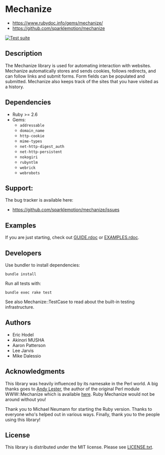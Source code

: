 # Mechanize

* https://www.rubydoc.info/gems/mechanize/
* https://github.com/sparklemotion/mechanize

[![Test suite](https://github.com/sparklemotion/mechanize/actions/workflows/ci.yml/badge.svg)](https://github.com/sparklemotion/mechanize/actions/workflows/ci.yml)


## Description

The Mechanize library is used for automating interaction with websites. Mechanize automatically stores and sends cookies, follows redirects, and can follow links and submit forms.  Form fields can be populated and submitted. Mechanize also keeps track of the sites that you have visited as a history.


## Dependencies

* Ruby >= 2.6
* Gems:
  * `addressable`
  * `domain_name`
  * `http-cookie`
  * `mime-types`
  * `net-http-digest_auth`
  * `net-http-persistent`
  * `nokogiri`
  * `rubyntlm`
  * `webrick`
  * `webrobots`


## Support:

The bug tracker is available here:

* https://github.com/sparklemotion/mechanize/issues


## Examples

If you are just starting, check out [GUIDE.rdoc](https://github.com/sparklemotion/mechanize/blob/main/GUIDE.rdoc) or [EXAMPLES.rdoc](https://github.com/sparklemotion/mechanize/blob/main/EXAMPLES.rdoc).


## Developers

Use bundler to install dependencies:

```
bundle install
```

Run all tests with:

```
bundle exec rake test
```

See also Mechanize::TestCase to read about the built-in testing infrastructure.


## Authors

* Eric Hodel
* Akinori MUSHA
* Aaron Patterson
* Lee Jarvis
* Mike Dalessio


## Acknowledgments

This library was heavily influenced by its namesake in the Perl world.  A big
thanks goes to [Andy Lester](http://petdance.com), the author of the original Perl module WWW::Mechanize which is available [here](http://search.cpan.org/dist/WWW-Mechanize/). Ruby Mechanize would not be around without you!

Thank you to Michael Neumann for starting the Ruby version. Thanks to everyone who's helped out in various ways. Finally, thank you to the people using this library!

## License

This library is distributed under the MIT license. Please see [LICENSE.txt](https://github.com/sparklemotion/mechanize/blob/main/LICENSE.txt).
